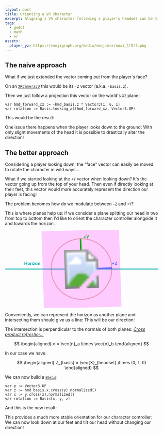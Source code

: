 ```yaml
---
layout: post
title: Orienting a VR character
excerpt: Aligning a VR character following a player's headset can be tricky
tags:
  - godot
  - math
  - vr
assets:
  player_yz: https://emojigraph.org/media/emojidex/moai_1f5ff.png
---
```


## The naive approach

What if we just extended the vector coming out from the player's face?

On an [`XRCamera3D`](https://docs.godotengine.org/en/stable/classes/class_xrcamera3d.html) this would be its `-Z` vector (a.k.a. `-basis.z`).

Then we just follow a projection this vector on the world's `XZ` plane:

```gdscript
var hmd_forward_xz := -hmd_basis.z * Vector3(1, 0, 1)
var rotation := Basis.looking_at(hmd_forward_xz, Vector3.UP)
```

This would be the result:

<script type="module" src="/assets/demos/vr-hmd-forward.js"></script>
<div id="vr-hmd-forward-root" class="illustration interactive"></div>

One issue there happens when the player looks down to the ground: With only slight movements of the head it is possible to drastically alter the direction!

## The better approach

Considering a player looking down, the "face" vector can easily be moved to rotate the character in wild ways...

What if we started looking at the `+Y` vector when looking down? It's the vector going up from the top of your head. Then even if directly looking at their feet, this vector would more accurately represent the direction our player is facing!

The problem becomes how do we modulate between `-Z` and `+Y`?

This is where planes help us: If we consider a plane splitting our head in two from top to bottom then I'd like to orient the character controller alongside it and towards the horizon.

<svg width="100%" height="256px" xmlns="http://www.w3.org/2000/svg" class="illustration">
  <text x="12.5%" y="115" fill="#0AA" style="font-weight: bold;">Horizon</text>
  <line x1="0%" y1="50%" x2="100%" y2="50%" stroke="#0AA" stroke-width="3" />
  <svg x="50%" y="50%" style="overflow: visible;">
    <g>
      <animateTransform
        attributeName="transform"
        attributeType="XML"
        type="rotate"
        from="0 0 0"
        to="-360 0 0"
        dur="10s"
        repeatCount="indefinite" />
      <rect x="-128" y="-128" width="256" height="256" fill="#F0F3" />
      <circle cx="0" cy="0" r="100" fill="transparent" stroke="#A004" stroke-width="3" />
      <text x="10" y="-100" fill="#0A0" style="font-weight: bold;">+Y</text>
      <line x1="0" y1="0" x2="0" y2="-100" stroke="#0A0" stroke-width="5" />
      <text x="100" y="-10" fill="#66F" style="font-weight: bold;">+Z</text>
      <line x1="0" y1="0" x2="100" y2="0" stroke="#66F" stroke-width="5" />
      <image x="-64px" y="-64px" width="128px" height="128px" href="{{ page.assets.player_yz }}" transform-origin="center" />
    </g>
  </svg>
</svg>


Conveniently, we can represent the horizon as another plane and intersecting them should give us a line: This will be our direction!

The intersection is perpendicular to the normals of both planes: _[Cross product refresher...](https://en.wikipedia.org/wiki/Cross_product#Definition)_

$$
\begin{aligned}
  d = \vec{n}_a \times \vec{n}_b
\end{aligned}
$$

In our case we have:

$$
\begin{aligned}
  Z_{basis} = \vec{X}_{headset} \times (0, 1, 0)
\end{aligned}
$$

We can now build a [`Basis`](https://docs.godotengine.org/en/stable/classes/class_basis.html):

```gdscript
var y := Vector3.UP
var z := hmd_basis.x.cross(y).normalized()
var x := y.cross(z).normalized()
var rotation := Basis(x, y, z)
```

And this is the new result:

<script type="module" src="/assets/demos/vr-hmd-planes.js"></script>
<div id="vr-hmd-planes-root" class="illustration interactive"></div>

This provides a much more stable orientation for our character controller: We can now look down at our feet and tilt our head without changing our direction!
